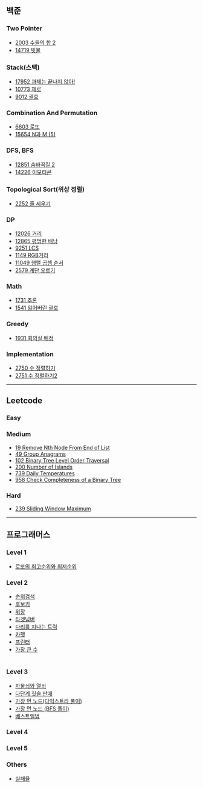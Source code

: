 
## 백준
### Two Pointer
* [2003 수들의 합 2](https://github.com/iOS-study-delicato/Algorithm-Study/blob/master/JUNGYUN-Daegu/boj/TwoPointer/BOJ_2003.swift)
* [14719 빗물](https://github.com/iOS-study-delicato/Algorithm-Study/blob/master/JUNGYUN-Daegu/boj/TwoPointer/BOJ_14719.swift)
### Stack(스택)
* [17952 과제는 끝나지 않아!](https://github.com/iOS-study-delicato/Algorithm-Study/blob/master/JUNGYUN-Daegu/boj/Stack/BOJ_17952.swift)
* [10773 제로](https://github.com/JUNGYUN-Daegu/Algorithm-Study/blob/master/JUNGYUN-Daegu/boj/Stack/BOJ_10773.swift)
* [9012 괄호](https://github.com/JUNGYUN-Daegu/Algorithm-Study/blob/master/JUNGYUN-Daegu/boj/Stack/BOJ_9012.swift)
### Combination And Permutation
* [6603 로또](https://github.com/iOS-study-delicato/Algorithm-Study/blob/master/JUNGYUN-Daegu/boj/CombinationAndPermutation/BOJ_6603.swift)
* [15654 N과 M (5)](https://github.com/JUNGYUN-Daegu/Algorithm-Study/blob/master/JUNGYUN-Daegu/boj/CombinationAndPermutation/BOJ_15654.swift)
### DFS, BFS
* [12851 숨바꼭질 2](https://github.com/iOS-study-delicato/Algorithm-Study/blob/master/JUNGYUN-Daegu/boj/BFS/BOJ_12851.swift)
* [14226 이모티콘](https://github.com/iOS-study-delicato/Algorithm-Study/blob/master/JUNGYUN-Daegu/boj/BFS/BOJ_14226.swift)
### Topological Sort(위상 정렬)
* [2252 줄 세우기](https://github.com/iOS-study-delicato/Algorithm-Study/blob/master/JUNGYUN-Daegu/boj/TopologicalSort/BOJ_2252.swift)
### DP
* [12026 거리](https://github.com/JUNGYUN-Daegu/Algorithm-Study/blob/master/JUNGYUN-Daegu/boj/DP/BOJ_12026.swift)
* [12865 평범한 배낭](https://github.com/JUNGYUN-Daegu/Algorithm-Study/blob/master/JUNGYUN-Daegu/boj/DP/BOJ_12865.swift)
* [9251 LCS](https://github.com/JUNGYUN-Daegu/Algorithm-Study/blob/master/JUNGYUN-Daegu/boj/DP/BOJ_9251.swift)
* [1149 RGB거리](https://github.com/JUNGYUN-Daegu/Algorithm-Study/blob/master/JUNGYUN-Daegu/boj/DP/BOJ_1149.swift)
* [11049 행렬 곱셈 순서](https://github.com/JUNGYUN-Daegu/Algorithm-Study/blob/master/JUNGYUN-Daegu/boj/DP/BOJ_11049.swift)
* [2579 계단 오르기](https://github.com/JUNGYUN-Daegu/Algorithm-Study/blob/master/JUNGYUN-Daegu/boj/DP/BOJ_2579.swift)
### Math
* [1731 추론](https://github.com/JUNGYUN-Daegu/Algorithm-Study/blob/master/JUNGYUN-Daegu/boj/Math/BOJ_1731.swift)
* [1541 잃어버린 괄호](https://github.com/JUNGYUN-Daegu/Algorithm-Study/blob/master/JUNGYUN-Daegu/boj/Math/BOJ_1541.swift)
### Greedy
* [1931 회의실 배정](https://github.com/JUNGYUN-Daegu/Algorithm-Study/blob/master/JUNGYUN-Daegu/boj/Greedy/BOJ_1931.swift)
### Implementation
* [2750 수 정렬하기](https://github.com/JUNGYUN-Daegu/Algorithm-Study/blob/master/JUNGYUN-Daegu/boj/Implementation/BOJ_2750.swift)
* [2751 수 정렬하기2](https://github.com/JUNGYUN-Daegu/Algorithm-Study/blob/master/JUNGYUN-Daegu/boj/Implementation/BOJ_2751.swift)
---
## Leetcode
### Easy
### Medium
* [19 Remove Nth Node From End of List](https://github.com/iOS-study-delicato/Algorithm-Study/blob/master/JUNGYUN-Daegu/leetcode/medium-19.swift)
* [49 Group Anagrams](https://github.com/iOS-study-delicato/Algorithm-Study/blob/master/JUNGYUN-Daegu/leetcode/medium-49.swift)
* [102 Binary Tree Level Order Traversal](https://github.com/iOS-study-delicato/Algorithm-Study/blob/master/JUNGYUN-Daegu/leetcode/medium-102.swift)
* [200 Number of Islands](https://github.com/iOS-study-delicato/Algorithm-Study/blob/master/JUNGYUN-Daegu/leetcode/medium-200.swift)
* [739 Daily Temperatures](https://github.com/iOS-study-delicato/Algorithm-Study/blob/master/JUNGYUN-Daegu/leetcode/medium-739.swift)
* [958 Check Completeness of a Binary Tree](https://github.com/iOS-study-delicato/Algorithm-Study/blob/master/JUNGYUN-Daegu/leetcode/medium-958.swift)
### Hard
* [239 Sliding Window Maximum](https://github.com/iOS-study-delicato/Algorithm-Study/blob/master/JUNGYUN-Daegu/leetcode/hard-239.swift)
---
## 프로그래머스
### Level 1
* [로또의 최고순위와 최저순위]()
### Level 2
* [순위검색](https://github.com/JUNGYUN-Daegu/Algorithm-Study/blob/master/JUNGYUN-Daegu/programmers/%EC%88%9C%EC%9C%84%EA%B2%80%EC%83%89.swift)
* [후보키](https://github.com/JUNGYUN-Daegu/Algorithm-Study/blob/master/JUNGYUN-Daegu/programmers/%ED%9B%84%EB%B3%B4%ED%82%A4.swift)
* [위장](https://github.com/JUNGYUN-Daegu/Algorithm-Study/blob/master/JUNGYUN-Daegu/programmers/%EC%9C%84%EC%9E%A5.swift)
* [타겟넘버](https://github.com/JUNGYUN-Daegu/Algorithm-Study/blob/master/JUNGYUN-Daegu/programmers/%ED%83%80%EA%B2%9F%EB%84%98%EB%B2%84.swift)
* [다리를 지나는 트럭](https://github.com/JUNGYUN-Daegu/Algorithm-Study/blob/master/JUNGYUN-Daegu/programmers/%EB%8B%A4%EB%A6%AC%EB%A5%BC_%EC%A7%80%EB%82%98%EB%8A%94_%ED%8A%B8%EB%9F%AD.swift)
* [카펫](https://github.com/JUNGYUN-Daegu/Algorithm-Study/blob/master/JUNGYUN-Daegu/programmers/%EC%B9%B4%ED%8E%AB.swift)
* [프린터](https://github.com/JUNGYUN-Daegu/Algorithm-Study/blob/master/JUNGYUN-Daegu/programmers/%ED%94%84%EB%A6%B0%ED%84%B0.swift)
* [가장 큰 수]()
#
### Level 3
* [자물쇠와 열쇠](https://github.com/JUNGYUN-Daegu/Algorithm-Study/blob/master/JUNGYUN-Daegu/programmers/%EC%9E%90%EB%AC%BC%EC%87%A0%EC%99%80%EC%97%B4%EC%87%A0.swift)
* [다단계 칫솔 판매](https://github.com/JUNGYUN-Daegu/Algorithm-Study/blob/master/JUNGYUN-Daegu/programmers/%EB%8B%A4%EB%8B%A8%EA%B3%84%EC%B9%AB%EC%86%94%ED%8C%90%EB%A7%A4.swift)
* [가장 먼 노드(다익스트라 풀이)](https://github.com/JUNGYUN-Daegu/Algorithm-Study/blob/master/JUNGYUN-Daegu/programmers/%EA%B0%80%EC%9E%A5%20%EB%A8%BC%20%EB%85%B8%EB%93%9C(%EB%8B%A4%EC%9D%B5%EC%8A%A4%ED%8A%B8%EB%9D%BC%20%ED%92%80%EC%9D%B4).swift)
* [가장 먼 노드 (BFS 풀이)](https://github.com/JUNGYUN-Daegu/Algorithm-Study/blob/master/JUNGYUN-Daegu/programmers/%EA%B0%80%EC%9E%A5%20%EB%A8%BC%20%EB%85%B8%EB%93%9C(BFS%20%ED%92%80%EC%9D%B4).swift)
* [베스트앨범](https://github.com/JUNGYUN-Daegu/Algorithm-Study/blob/master/JUNGYUN-Daegu/programmers/%EB%B2%A0%EC%8A%A4%ED%8A%B8%EC%95%A8%EB%B2%94.swift)
### Level 4
### Level 5
### Others
* [실패율](https://github.com/JUNGYUN-Daegu/Algorithm-Study/blob/master/JUNGYUN-Daegu/programmers/%EC%8B%A4%ED%8C%A8%EC%9C%A8.swift)
